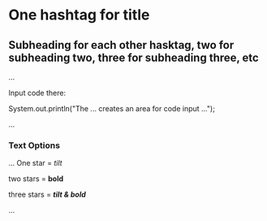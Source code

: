 # One hashtag for title
## Subheading for each other hasktag, two for subheading two, three for subheading three, etc
...

Input code there:

System.out.println("The ... creates an area for code input ...");

...
### Text Options

...
One star = *tilt*

two stars = **bold**

three stars = ***tilt & bold***

...
